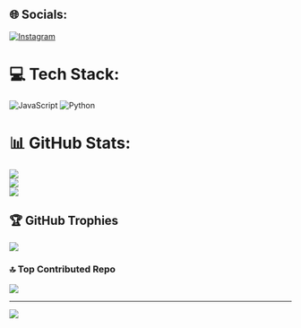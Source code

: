 
## 🌐 Socials:
[![Instagram](https://img.shields.io/badge/Instagram-%23E4405F.svg?logo=Instagram&logoColor=white)](https://instagram.com/hanzvxzz) 

# 💻 Tech Stack:
![JavaScript](https://img.shields.io/badge/javascript-%23323330.svg?style=for-the-badge&logo=javascript&logoColor=%23F7DF1E) ![Python](https://img.shields.io/badge/python-3670A0?style=for-the-badge&logo=python&logoColor=ffdd54)
# 📊 GitHub Stats:
![](https://github-readme-stats.vercel.app/api?username=hannn&theme=dark&hide_border=false&include_all_commits=true&count_private=true)<br/>
![](https://github-readme-streak-stats.herokuapp.com/?user=hannn&theme=dark&hide_border=false)<br/>
![](https://github-readme-stats.vercel.app/api/top-langs/?username=hannn&theme=dark&hide_border=false&include_all_commits=true&count_private=true&layout=compact)

## 🏆 GitHub Trophies
![](https://github-profile-trophy.vercel.app/?username=hannn&theme=one_dark_pro&no-frame=false&no-bg=true&margin-w=4)

### 🔝 Top Contributed Repo
![](https://github-contributor-stats.vercel.app/api?username=hannn&limit=5&theme=one_dark_pro&combine_all_yearly_contributions=true)

---
[![](https://visitcount.itsvg.in/api?id=hannn&icon=6&color=12)](https://visitcount.itsvg.in)

<!-- Proudly created with GPRM ( https://gprm.itsvg.in ) -->